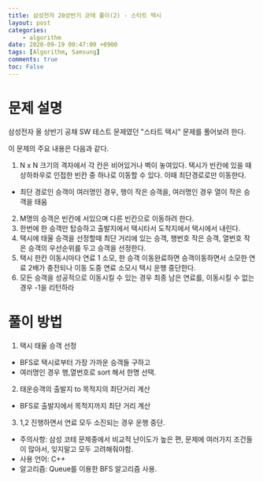 ```yaml
---
title: 삼성전자 20상반기 코테 풀이(2) - 스타트 택시
layout: post
categories:
    - algorithm
date: 2020-09-19 00:47:00 +0900
tags: [Algorithm, Samsung]        
comments: true
toc: False
---
```


문제 설명
==================================================================================================
삼성전자 올 상반기 공채 SW 테스트 문제였던 "스타트 택시" 문제를 풀어보려 한다.

이 문제의 주요 내용은 다음과 같다.

1. N x N 크기의 격자에서 각 칸은 비어있거나 벽이 놓여있다. 택시가 빈칸에 있을 때 상하좌우로 인접한 빈칸 중 하나로  이동할 수 있다. 이때 최단경로로만 이동한다.
 - 최단 경로인 승객이 여러명인 경우, 행이 작은 승객을, 여러명인 경우 열이 작은 승객을 태움 
2. M명의 승객은 빈칸에 서있으며 다른 빈칸으로 이동하려 한다.
3. 한번에 한 승객만 탑승하고 출발지에서 택시타서 도착지에서 택시에서 내린다.
4. 택시에 태울 승객을 선정할때 최단 거리에 있는 승객, 행번호 작은 승객, 열번호 작은 승객의 우선순위를 두고 승객을 선정한다.
5. 택시 한칸 이동시마다 연료 1 소모, 한 승객 이동완료하면 승객이동하면서 소모한 연료 2배가 충전되나 이동 도중 연료 소모시 택시 운행 중단한다. 
6. 모든 승객을 성공적으로 이동시킬 수 있는 경우 최종 남은 연료를, 이동시킬 수 없는 경우 -1을 리턴하라
 
풀이 방법
=======================================================================================================

1. 택시 태울 승객 선정
 - BFS로 택시로부터 가장 가까운 승객들 구하고
 - 여러명인 경우 행,열번호로 sort 해서 한명 선택.
2. 태운승객의 출발지 to 목적지의 최단거리 계산
 - BFS로 출발지에서 목적지까지 최단 거리 계산
3. 1,2 진행하면서 연료 모두 소진되는 경우 운행 중단. 

- 주의사항: 삼성 코테 문제중에서 비교적 난이도가 높은 편, 문제에 여러가지 조건들이 많아서, 잊지말고 모두 고려해줘야함. 
- 사용 언어: C++
- 알고리즘: Queue를 이용한 BFS 알고리즘 사용.
<script src="https://gist.github.com/HyunjiEllenPak/bcd1bf899737043a2df96deb75018073.js"></script>